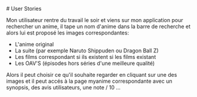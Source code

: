 # User Stories

Mon utilisateur rentre du travail le soir et viens sur mon application pour rechercher un anime, il tape un nom d'anime dans la barre de recherche
et alors lui est proposé les images correspondantes:

* L'anime original
* La suite (par exemple Naruto Shippuden ou Dragon Ball Z)
* Les films correspondant si ils existent si les films existant
* Les OAV'S (épisodes hors séries d'une meilleure qualité)

Alors il peut choisir ce qu'il souhaite regarder en cliquant sur une des images et il peut accés à la page myanime correspondante avec un synopsis,
des avis utilisateurs, une note / 10 ...
